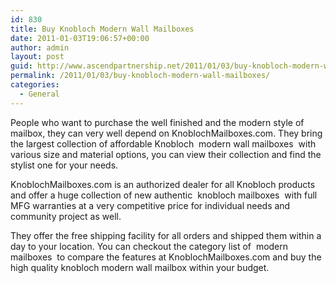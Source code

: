 ```yaml
---
id: 830
title: Buy Knobloch Modern Wall Mailboxes
date: 2011-01-03T19:06:57+00:00
author: admin
layout: post
guid: http://www.ascendpartnership.net/2011/01/03/buy-knobloch-modern-wall-mailboxes/
permalink: /2011/01/03/buy-knobloch-modern-wall-mailboxes/
categories:
  - General
---
```

People who want to purchase the well finished and the modern style of mailbox, they can very well depend on KnoblochMailboxes.com. They bring the largest collection of affordable Knobloch &nbsp;modern wall mailboxes&nbsp; with various size and material options, you can view their collection and find the stylist one for your needs.

KnoblochMailboxes.com is an authorized dealer for all Knobloch products and offer a huge collection of new authentic &nbsp;knobloch mailboxes&nbsp; with full MFG warranties at a very competitive price for individual needs and community project as well.

They offer the free shipping facility for all orders and shipped them within a day to your location. You can checkout the category list of &nbsp;modern mailboxes&nbsp; to compare the features at KnoblochMailboxes.com and buy the high quality knobloch modern wall mailbox within your budget.